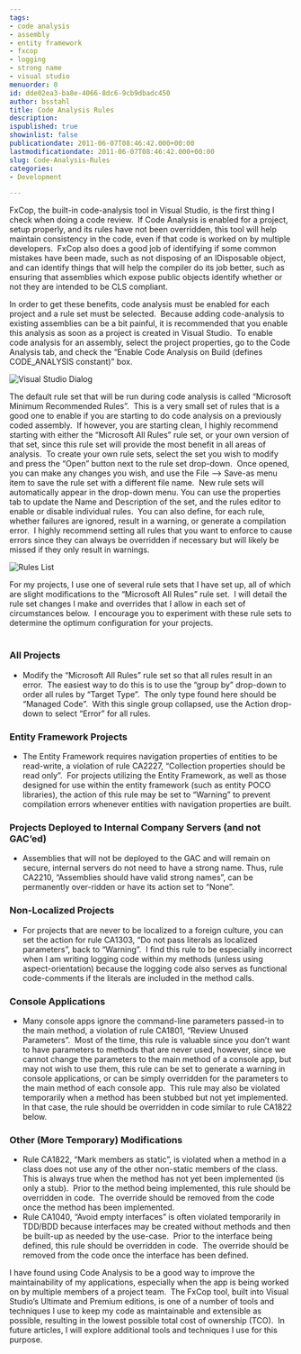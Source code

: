 ```yaml
---
tags:
- code analysis
- assembly
- entity framework
- fxcop
- logging
- strong name
- visual studio
menuorder: 0
id: dde02ea3-ba8e-4066-8dc6-9cb9dbadc450
author: bsstahl
title: Code Analysis Rules
description: 
ispublished: true
showinlist: false
publicationdate: 2011-06-07T08:46:42.000+00:00
lastmodificationdate: 2011-06-07T08:46:42.000+00:00
slug: Code-Analysis-Rules
categories:
- Development

---
```

FxCop, the built-in code-analysis tool in Visual Studio, is the first thing I check when doing a code review.  If Code Analysis is enabled for a project, setup properly, and its rules have not been overridden, this tool will help maintain consistency in the code, even if that code is worked on by multiple developers.  FxCop also does a good job of identifying if some common mistakes have been made, such as not disposing of an IDisposable object, and can identify things that will help the compiler do its job better, such as ensuring that assemblies which expose public objects identify whether or not they are intended to be CLS compliant.

In order to get these benefits, code analysis must be enabled for each project and a rule set must be selected.  Because adding code-analysis to existing assemblies can be a bit painful, it is recommended that you enable this analysis as soon as a project is created in Visual Studio.  To enable code analysis for an assembly, select the project properties, go to the Code Analysis tab, and check the “Enable Code Analysis on Build (defines CODE\_ANALYSIS constant)” box.

![Visual Studio Dialog]({PathToRoot}/Images/image_2.png)

The default rule set that will be run during code analysis is called “Microsoft Minimum Recommended Rules”.  This is a very small set of rules that is a good one to enable if you are starting to do code analysis on a previously coded assembly.  If however, you are starting clean, I highly recommend starting with either the “Microsoft All Rules” rule set, or your own version of that set, since this rule set will provide the most benefit in all areas of analysis.  To create your own rule sets, select the set you wish to modify and press the “Open” button next to the rule set drop-down.  Once opened, you can make any changes you wish, and use the File –&gt; Save-as menu item to save the rule set with a different file name.  New rule sets will automatically appear in the drop-down menu. You can use the properties tab to update the Name and Description of the set, and the rules editor to enable or disable individual rules.  You can also define, for each rule, whether failures are ignored, result in a warning, or generate a compilation error.  I highly recommend setting all rules that you want to enforce to cause errors since they can always be overridden if necessary but will likely be missed if they only result in warnings.

![Rules List]({PathToRoot}/Images/image_3.png)

For my projects, I use one of several rule sets that I have set up, all of which are slight modifications to the “Microsoft All Rules” rule set.  I will detail the rule set changes I make and overrides that I allow in each set of circumstances below.  I encourage you to experiment with these rule sets to determine the optimum configuration for your projects.

# 

### All Projects

- Modify the “Microsoft All Rules” rule set so that all rules result in an error.  The easiest way to do this is to use the “group by” drop-down to order all rules by “Target Type”.  The only type found here should be “Managed Code”.  With this single group collapsed, use the Action drop-down to select “Error” for all rules.


### Entity Framework Projects

- The Entity Framework requires navigation properties of entities to be read-write, a violation of rule CA2227, “Collection properties should be read only”.  For projects utilizing the Entity Framework, as well as those designed for use within the entity framework (such as entity POCO libraries), the action of this rule may be set to “Warning” to prevent compilation errors whenever entities with navigation properties are built.


### Projects Deployed to Internal Company Servers (and not GAC’ed)

- Assemblies that will not be deployed to the GAC and will remain on secure, internal servers do not need to have a strong name. Thus, rule CA2210, “Assemblies should have valid strong names”, can be permanently over-ridden or have its action set to “None”.


### Non-Localized Projects

- For projects that are never to be localized to a foreign culture, you can set the action for rule CA1303, “Do not pass literals as localized parameters”, back to “Warning”.  I find this rule to be especially incorrect when I am writing logging code within my methods (unless using aspect-orientation) because the logging code also serves as functional code-comments if the literals are included in the method calls.


### Console Applications

- Many console apps ignore the command-line parameters passed-in to the main method, a violation of rule CA1801, “Review Unused Parameters”.  Most of the time, this rule is valuable since you don’t want to have parameters to methods that are never used, however, since we cannot change the parameters to the main method of a console app, but may not wish to use them, this rule can be set to generate a warning in console applications, or can be simply overridden for the parameters to the main method of each console app.  This rule may also be violated temporarily when a method has been stubbed but not yet implemented.  In that case, the rule should be overridden in code similar to rule CA1822 below.


### Other (More Temporary) Modifications

- Rule CA1822, “Mark members as static”, is violated when a method in a class does not use any of the other non-static members of the class.  This is always true when the method has not yet been implemented (is only a stub).  Prior to the method being implemented, this rule should be overridden in code.  The override should be removed from the code once the method has been implemented.
- Rule CA1040, “Avoid empty interfaces” is often violated temporarily in TDD/BDD because interfaces may be created without methods and then be built-up as needed by the use-case.  Prior to the interface being defined, this rule should be overridden in code.  The override should be removed from the code once the interface has been defined.


I have found using Code Analysis to be a good way to improve the maintainability of my applications, especially when the app is being worked on by multiple members of a project team.  The FxCop tool, built into Visual Studio’s Ultimate and Premium editions, is one of a number of tools and techniques I use to keep my code as maintainable and extensible as possible, resulting in the lowest possible total cost of ownership (TCO).  In future articles, I will explore additional tools and techniques I use for this purpose.